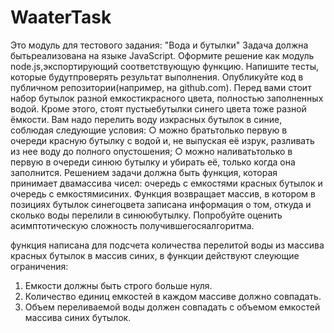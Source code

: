 # WaaterTask
Это модуль для тестового задания:
"Вода​ ​и​ ​бутылки"
Задача​ ​должна​ ​быть​ ​реализована​ ​на​ ​языке​ ​JavaScript.​ ​Оформите​ ​решение​ ​как
модуль​ ​node.js,​ ​экспортирующий​ ​соответствующую​ ​функцию.​ ​Напишите​ ​тесты,
которые​ ​будут​ ​проверять​ ​результат​ ​выполнения.​ ​Опубликуйте​ ​код​ ​в​ ​публичном
репозитории​ ​(например,​ ​на​ ​github.com).
Перед​ ​вами​ ​стоит​ ​набор​ ​бутылок​ ​разной​ ​емкости​ ​красного​ ​цвета,​ ​полностью
заполненных​ ​водой.​ ​Кроме​ ​этого,​ ​стоят​ ​пустые​ ​бутылки​ ​синего​ ​цвета​ ​тоже
разной​ ​ёмкости.​ ​Вам​ ​надо​ ​перелить​ ​воду​ ​из​ ​красных​ ​бутылок​ ​в​ ​синие,​ ​соблюдая
следующие​ ​условия:
○ можно​ ​брать​ ​только​ ​первую​ ​в​ ​очереди​ ​красную​ ​бутылку​ ​с​ ​водой​ ​и,​ ​не
выпуская​ ​её​ ​из​ ​рук,​ ​разливать​ ​из​ ​нее​ ​воду​ ​до​ ​полного​ ​опустошения;
○ можно​ ​наливать​ ​только​ ​в​ ​первую​ ​в​ ​очереди​ ​синюю​ ​бутылку​ ​и​ ​убирать​ ​её,
только​ ​когда​ ​она​ ​заполнится.
Решением​ ​задачи​ ​должна​ ​быть​ ​функция,​ ​которая​ ​принимает​ ​два​ ​массива​ ​чисел:
очередь​ ​с​ ​емкостями​ ​красных​ ​бутылок​ ​и​ ​очередь​ ​с​ ​емкостями​ ​синих.​ ​Функция
возвращает​ ​массив,​ ​в​ ​котором​ ​в​ ​позициях​ ​бутылок​ ​синего​ ​цвета​ ​записана
информация​ ​о​ ​том,​ ​откуда​ ​и​ ​сколько​ ​воды​ ​перелили​ ​в​ ​синюю​ ​бутылку.
Попробуйте​ ​оценить​ ​асимптотическую​ ​сложность​ ​получившегося​ ​алгоритма.

функция написана для подсчета количества перелитой воды из массива красных бутылок в массив синих, в функции действуют слеующие ограничения:
1) Емкости должны быть строго больше нуля.
2) Количество единиц емкостей в каждом массиве должно совпадать.
3) Объем переливаемой воды должен совпадать с объемом емкостей массива синих бутылок.

